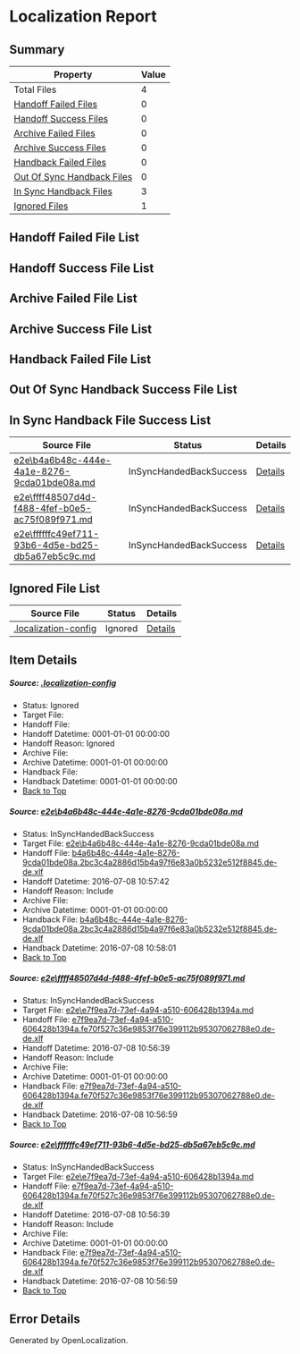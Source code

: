 # <a name='report-top'></a> Localization Report

## Summary
 Property | Value 
 -------- | ----- 
 Total Files | 4
[ Handoff Failed Files ](#handoff-failed-list)| 0
[ Handoff Success Files ](#handoff-success-list)| 0
[ Archive Failed Files ](#archive-failed-list)| 0
[ Archive Success Files ](#archive-success-list)| 0
[ Handback Failed Files ](#handback-failed-list)| 0
[ Out Of Sync Handback Files ](#outofsync-handback-success-list)| 0
[ In Sync Handback Files ](#insync-handback-success-list)| 3
[ Ignored Files ](#ignored-list)| 1

## <a name='handoff-failed-list'></a> Handoff Failed File List

## <a name='handoff-success-list'></a> Handoff Success File List

## <a name='archive-failed-list'></a> Archive Failed File List

## <a name='archive-success-list'></a> Archive Success File List

## <a name='handback-failed-list'></a> Handback Failed File List

## <a name='outofsync-handback-success-list'></a> Out Of Sync Handback Success File List

## <a name='insync-handback-success-list'></a> In Sync Handback File Success List
 Source File | Status | Details 
 ----------- | ------ | ------- 
 [e2e\b4a6b48c-444e-4a1e-8276-9cda01bde08a.md](https://github.com/OpenLocalizationTestOrg/oltest/blob/2bd6165a9fb35971b1a3b888e1ac47077018e50c/e2e/b4a6b48c-444e-4a1e-8276-9cda01bde08a.md) | InSyncHandedBackSuccess | [Details](#37bbc4611ff679a4b23fb4f1bc2c9cff6a05a0d11)
 [e2e\ffff48507d4d-f488-4fef-b0e5-ac75f089f971.md](https://github.com/OpenLocalizationTestOrg/oltest/blob/1b34fd25467c4d370ffe2fa33a99bcc8f7b36072/e2e/ffff48507d4d-f488-4fef-b0e5-ac75f089f971.md) | InSyncHandedBackSuccess | [Details](#c7c14a00a1f65e072a58e1c6d602f11159dd6e2a2)
 [e2e\ffffffc49ef711-93b6-4d5e-bd25-db5a67eb5c9c.md](https://github.com/OpenLocalizationTestOrg/oltest/blob/2bd6165a9fb35971b1a3b888e1ac47077018e50c/e2e/ffffffc49ef711-93b6-4d5e-bd25-db5a67eb5c9c.md) | InSyncHandedBackSuccess | [Details](#c7c14a00a1f65e072a58e1c6d602f11159dd6e2a3)

## <a name='ignored-list'></a> Ignored File List
 Source File | Status | Details 
 ----------- | ------ | ------- 
 [.localization-config](https://github.com/OpenLocalizationTestOrg/oltest/blob/2bd6165a9fb35971b1a3b888e1ac47077018e50c/.localization-config) | Ignored | [Details](#3d4f252ac210baf56311d7e97dcc2db10974dbd20)

## Item Details
##### <a name='3d4f252ac210baf56311d7e97dcc2db10974dbd20'></a> Source: [.localization-config](https://github.com/OpenLocalizationTestOrg/oltest/blob/2bd6165a9fb35971b1a3b888e1ac47077018e50c/.localization-config)
* Status: Ignored
* Target File: 
* Handoff File: 
* Handoff Datetime: 0001-01-01 00:00:00
* Handoff Reason: Ignored
* Archive File: 
* Archive Datetime: 0001-01-01 00:00:00
* Handback File: 
* Handback Datetime: 0001-01-01 00:00:00
* [Back to Top](#report-top)

##### <a name='37bbc4611ff679a4b23fb4f1bc2c9cff6a05a0d11'></a> Source: [e2e\b4a6b48c-444e-4a1e-8276-9cda01bde08a.md](https://github.com/OpenLocalizationTestOrg/oltest/blob/2bd6165a9fb35971b1a3b888e1ac47077018e50c/e2e/b4a6b48c-444e-4a1e-8276-9cda01bde08a.md)
* Status: InSyncHandedBackSuccess
* Target File: [e2e\b4a6b48c-444e-4a1e-8276-9cda01bde08a.md](https://github.com/OpenLocalizationTestOrg/oltest-dede-fly/blob/091feed64bd644269c26dbd12aa60d99d1efaadb/e2e/b4a6b48c-444e-4a1e-8276-9cda01bde08a.md)
* Handoff File: [b4a6b48c-444e-4a1e-8276-9cda01bde08a.2bc3c4a2886d15b4a97f6e83a0b5232e512f8845.de-de.xlf](https://github.com/OpenLocalizationTestOrg/olhandoff-e2e/blob/e9de8d50cc231c4f556eb4ed2c2dee9ba96e36c5/ol-handoff/OpenLocalizationTestOrg/oltest-dede-fly/ci/ht/b4a6b48c-444e-4a1e-8276-9cda01bde08a.2bc3c4a2886d15b4a97f6e83a0b5232e512f8845.de-de.xlf)
* Handoff Datetime: 2016-07-08 10:57:42
* Handoff Reason: Include
* Archive File: 
* Archive Datetime: 0001-01-01 00:00:00
* Handback File: [b4a6b48c-444e-4a1e-8276-9cda01bde08a.2bc3c4a2886d15b4a97f6e83a0b5232e512f8845.de-de.xlf](https://github.com/OpenLocalizationTestOrg/olhandback-e2e/blob/d11592b1aec3113c608982d7f5928c8a8756c5e8/ol-handback/OpenLocalizationTestOrg/oltest-dede-fly/ci/ht/b4a6b48c-444e-4a1e-8276-9cda01bde08a.2bc3c4a2886d15b4a97f6e83a0b5232e512f8845.de-de.xlf)
* Handback Datetime: 2016-07-08 10:58:01
* [Back to Top](#report-top)

##### <a name='c7c14a00a1f65e072a58e1c6d602f11159dd6e2a2'></a> Source: [e2e\ffff48507d4d-f488-4fef-b0e5-ac75f089f971.md](https://github.com/OpenLocalizationTestOrg/oltest/blob/1b34fd25467c4d370ffe2fa33a99bcc8f7b36072/e2e/ffff48507d4d-f488-4fef-b0e5-ac75f089f971.md)
* Status: InSyncHandedBackSuccess
* Target File: [e2e\e7f9ea7d-73ef-4a94-a510-606428b1394a.md](https://github.com/OpenLocalizationTestOrg/oltest-dede-fly/blob/97d00b45564ed4e66a137c9e92faa627866ee56d/e2e/e7f9ea7d-73ef-4a94-a510-606428b1394a.md)
* Handoff File: [e7f9ea7d-73ef-4a94-a510-606428b1394a.fe70f527c36e9853f76e399112b95307062788e0.de-de.xlf](https://github.com/OpenLocalizationTestOrg/olhandoff-e2e/blob/e61c6beaeae7e7e5a9778c40a7fb9d97ec75d342/ol-handoff/OpenLocalizationTestOrg/oltest-dede-fly/ci/ht/e7f9ea7d-73ef-4a94-a510-606428b1394a.fe70f527c36e9853f76e399112b95307062788e0.de-de.xlf)
* Handoff Datetime: 2016-07-08 10:56:39
* Handoff Reason: Include
* Archive File: 
* Archive Datetime: 0001-01-01 00:00:00
* Handback File: [e7f9ea7d-73ef-4a94-a510-606428b1394a.fe70f527c36e9853f76e399112b95307062788e0.de-de.xlf](https://github.com/OpenLocalizationTestOrg/olhandback-e2e/blob/f1ef02f2a6bb3d994734427284841181836b6202/ol-handback/OpenLocalizationTestOrg/oltest-dede-fly/ci/ht/e7f9ea7d-73ef-4a94-a510-606428b1394a.fe70f527c36e9853f76e399112b95307062788e0.de-de.xlf)
* Handback Datetime: 2016-07-08 10:56:59
* [Back to Top](#report-top)

##### <a name='c7c14a00a1f65e072a58e1c6d602f11159dd6e2a3'></a> Source: [e2e\ffffffc49ef711-93b6-4d5e-bd25-db5a67eb5c9c.md](https://github.com/OpenLocalizationTestOrg/oltest/blob/2bd6165a9fb35971b1a3b888e1ac47077018e50c/e2e/ffffffc49ef711-93b6-4d5e-bd25-db5a67eb5c9c.md)
* Status: InSyncHandedBackSuccess
* Target File: [e2e\e7f9ea7d-73ef-4a94-a510-606428b1394a.md](https://github.com/OpenLocalizationTestOrg/oltest-dede-fly/blob/97d00b45564ed4e66a137c9e92faa627866ee56d/e2e/e7f9ea7d-73ef-4a94-a510-606428b1394a.md)
* Handoff File: [e7f9ea7d-73ef-4a94-a510-606428b1394a.fe70f527c36e9853f76e399112b95307062788e0.de-de.xlf](https://github.com/OpenLocalizationTestOrg/olhandoff-e2e/blob/e61c6beaeae7e7e5a9778c40a7fb9d97ec75d342/ol-handoff/OpenLocalizationTestOrg/oltest-dede-fly/ci/ht/e7f9ea7d-73ef-4a94-a510-606428b1394a.fe70f527c36e9853f76e399112b95307062788e0.de-de.xlf)
* Handoff Datetime: 2016-07-08 10:56:39
* Handoff Reason: Include
* Archive File: 
* Archive Datetime: 0001-01-01 00:00:00
* Handback File: [e7f9ea7d-73ef-4a94-a510-606428b1394a.fe70f527c36e9853f76e399112b95307062788e0.de-de.xlf](https://github.com/OpenLocalizationTestOrg/olhandback-e2e/blob/f1ef02f2a6bb3d994734427284841181836b6202/ol-handback/OpenLocalizationTestOrg/oltest-dede-fly/ci/ht/e7f9ea7d-73ef-4a94-a510-606428b1394a.fe70f527c36e9853f76e399112b95307062788e0.de-de.xlf)
* Handback Datetime: 2016-07-08 10:56:59
* [Back to Top](#report-top)


## Error Details

Generated by OpenLocalization.
